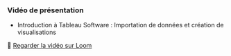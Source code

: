### Vidéo de présentation
- Introduction à Tableau Software : Importation de données et création de visualisations
  
🎥 [Regarder la vidéo sur Loom ](https://www.loom.com/share/87058b318b6847e4b634ce2d70279403?sid=1405af59-7605-4fa0-bbe8-5975af526a66)
